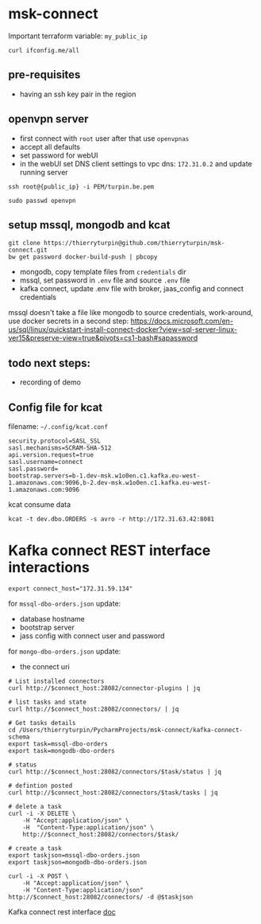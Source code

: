 # msk-connect

Important terraform variable: `my_public_ip`
```
curl ifconfig.me/all
```

## pre-requisites
* having an ssh key pair in the region

## openvpn server
* first connect with `root` user after that use `openvpnas`
* accept all defaults
* set password for webUI
* in the webUI set DNS client settings to vpc dns: `172.31.0.2` and update running server
```
ssh root@{public_ip} -i PEM/turpin.be.pem

sudo passwd openvpn
```

## setup mssql, mongodb and kcat
```
git clone https://thierryturpin@github.com/thierryturpin/msk-connect.git
bw get password docker-build-push | pbcopy
```

* mongodb, copy template files from `credentials` dir
* mssql, set password in `.env` file and source `.env` file
* kafka connect, update .env file with broker, jaas_config and connect credentials

mssql doesn't take a file like mongodb to source credentials, work-around, use docker secrets in a second step: https://docs.microsoft.com/en-us/sql/linux/quickstart-install-connect-docker?view=sql-server-linux-ver15&preserve-view=true&pivots=cs1-bash#sapassword

## todo next steps:
* recording of demo

## Config file for kcat 
filename: `~/.config/kcat.conf`
```
security.protocol=SASL_SSL
sasl.mechanisms=SCRAM-SHA-512
api.version.request=true
sasl.username=connect
sasl.password=
bootstrap.servers=b-1.dev-msk.w1o0en.c1.kafka.eu-west-1.amazonaws.com:9096,b-2.dev-msk.w1o0en.c1.kafka.eu-west-1.amazonaws.com:9096
```

kcat consume data
```
kcat -t dev.dbo.ORDERS -s avro -r http://172.31.63.42:8081
```

# Kafka connect REST interface interactions
```
export connect_host="172.31.59.134"
```

for `mssql-dbo-orders.json` update:
* database hostname
* bootstrap server
* jass config with connect user and password


for `mongo-dbo-orders.json` update:
* the connect uri

```
# List installed connectors
curl http://$connect_host:28082/connector-plugins | jq

# list tasks and state
curl http://$connect_host:28082/connectors/ | jq

# Get tasks details
cd /Users/thierryturpin/PycharmProjects/msk-connect/kafka-connect-schema
export task=mssql-dbo-orders
export task=mongodb-dbo-orders

# status
curl http://$connect_host:28082/connectors/$task/status | jq

# defintion posted
curl http://$connect_host:28082/connectors/$task/tasks | jq

# delete a task
curl -i -X DELETE \
    -H "Accept:application/json" \
    -H  "Content-Type:application/json" \
    http://$connect_host:28082/connectors/$task/

# create a task
export taskjson=mssql-dbo-orders.json
export taskjson=mongodb-dbo-orders.json

curl -i -X POST \
    -H "Accept:application/json" \
    -H "Content-Type:application/json" http://$connect_host:28082/connectors/ -d @$taskjson

```
Kafka connect rest interface [doc](https://docs.confluent.io/4.1.0/connect/references/restapi.html)

